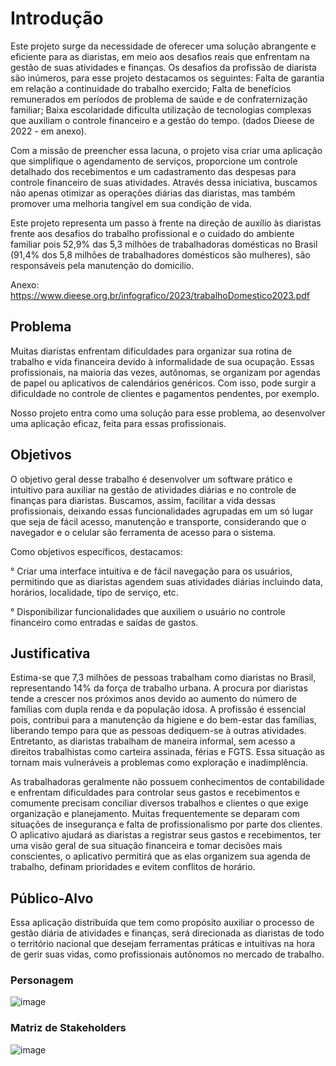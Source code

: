 # Introdução

Este projeto surge da necessidade de oferecer uma solução abrangente e eficiente para as diaristas, em meio aos desafios reais que enfrentam na gestão de suas atividades e finanças. Os desafios da profissão de diarista são inúmeros, para esse projeto destacamos os seguintes:
Falta de garantia em relação a continuidade do trabalho exercido;
Falta de benefícios remunerados em períodos de problema de saúde e de confraternização familiar;
Baixa escolaridade dificulta utilização de tecnologias complexas que auxiliam o controle financeiro e a gestão do tempo. (dados Dieese de 2022 - em anexo).

Com a missão de preencher essa lacuna, o projeto visa criar uma aplicação que simplifique o agendamento de serviços, proporcione um controle detalhado dos recebimentos e um cadastramento das despesas para controle financeiro de suas atividades. Através dessa iniciativa, buscamos não apenas otimizar as operações diárias das diaristas, mas também promover uma melhoria tangível em sua condição de vida.

Este projeto representa um passo à frente na direção de auxílio às diaristas frente aos desafios do trabalho profissional e o cuidado do ambiente familiar pois 52,9% das 5,3 milhões de trabalhadoras domésticas no Brasil (91,4% dos 5,8 milhões de trabalhadores domésticos são mulheres),  são responsáveis pela manutenção do domicilio.

Anexo: https://www.dieese.org.br/infografico/2023/trabalhoDomestico2023.pdf


## Problema

Muitas diaristas enfrentam dificuldades para organizar sua rotina de trabalho e vida financeira devido à informalidade de sua ocupação. Essas profissionais, na maioria das vezes, autônomas, se organizam por agendas de papel ou aplicativos de calendários genéricos. Com isso, pode surgir a dificuldade no controle de clientes e pagamentos pendentes, por exemplo. 

Nosso projeto entra como uma solução para esse problema, ao desenvolver uma aplicação eficaz, feita para essas profissionais.  

## Objetivos

O objetivo geral desse trabalho é desenvolver um software prático e intuitivo para auxiliar na gestão de atividades diárias e no controle de finanças para diaristas. Buscamos, assim, facilitar a vida dessas profissionais, deixando essas funcionalidades agrupadas em um só lugar que seja de fácil acesso, manutenção e transporte, considerando que o navegador e o celular são ferramenta de acesso para o sistema.

Como objetivos específicos, destacamos:

° Criar uma interface intuitiva e de fácil navegação para os usuários, permitindo que as diaristas agendem suas atividades diárias incluindo data, horários, localidade, tipo de serviço, etc.

° Disponibilizar funcionalidades que auxiliem o usuário no controle financeiro como entradas e saídas de gastos.

## Justificativa

Estima-se que 7,3 milhões de pessoas trabalham como diaristas no Brasil, representando 14% da força de trabalho urbana.
A procura por diaristas tende a crescer nos próximos anos devido ao aumento do número de famílias com dupla renda e da população idosa.
A profissão é essencial pois, contribui para a manutenção da higiene e do bem-estar das famílias, liberando tempo para que as pessoas dediquem-se à outras atividades.
Entretanto, as diaristas trabalham de maneira informal, sem acesso a direitos trabalhistas como carteira assinada, férias e FGTS. 
Essa situação as tornam mais vulneráveis a problemas como exploração e inadimplência.

As trabalhadoras geralmente não possuem conhecimentos de contabilidade e enfrentam dificuldades para controlar seus gastos e recebimentos e comumente precisam conciliar diversos trabalhos e clientes o que exige organização e planejamento. Muitas frequentemente se deparam com situações de insegurança e falta de profissionalismo por parte dos clientes.
O aplicativo ajudará as diaristas a registrar seus gastos e recebimentos, ter uma visão geral de sua situação financeira e tomar decisões mais conscientes, o aplicativo permitirá que as elas  organizem sua agenda de trabalho, definam prioridades e evitem conflitos de horário. 

## Público-Alvo

Essa aplicação distribuída que tem como propósito auxiliar o processo de gestão diária de atividades e finanças, será direcionada as diaristas de todo o território nacional que desejam ferramentas práticas e intuitivas na hora de gerir suas vidas, como profissionais autônomos no mercado de trabalho.

### Personagem
![image](https://github.com/ICEI-PUC-Minas-PMV-ADS/pmv-ads-2024-1-e4-proj-dad-t3-diarista/assets/97962041/55d78477-9bf6-48c3-87cf-e08aa87d4608)

### Matriz de Stakeholders 
![image](https://github.com/ICEI-PUC-Minas-PMV-ADS/pmv-ads-2024-1-e4-proj-dad-t3-diarista/assets/97962041/1645b639-1d6d-4faa-aa12-c5163b3bf582)



